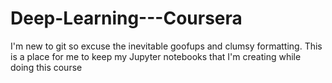 # Deep-Learning---Coursera
I'm new to git so excuse the inevitable goofups and clumsy formatting. This is a place for me to keep my Jupyter notebooks that I'm creating while doing this course
